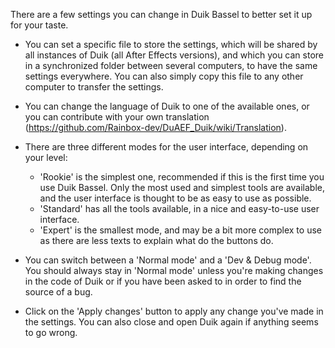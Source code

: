 There are a few settings you can change in Duik Bassel to better set it up for your taste.

- You can set a specific file to store the settings, which will be shared by all instances of Duik (all After Effects versions), and which you can store in a synchronized folder between several computers, to have the same settings everywhere. You can also simply copy this file to any other computer to transfer the settings.

- You can change the language of Duik to one of the available ones, or you can contribute with your own translation (https://github.com/Rainbox-dev/DuAEF_Duik/wiki/Translation).

- There are three different modes for the user interface, depending on your level:
  - 'Rookie' is the simplest one, recommended if this is the first time you use Duik Bassel. Only the most used and simplest tools are available, and the user interface is thought to be as easy to use as possible.
  - 'Standard' has all the tools available, in a nice and easy-to-use user interface.
  - 'Expert' is the smallest mode, and may be a bit more complex to use as there are less texts to explain what do the buttons do.

- You can switch between a 'Normal mode' and a 'Dev & Debug mode'. You should always stay in 'Normal mode' unless you're making changes in the code of Duik or if you have been asked to in order to find the source of a bug.

- Click on the 'Apply changes' button to apply any change you've made in the settings. You can also close and open Duik again if anything seems to go wrong.
